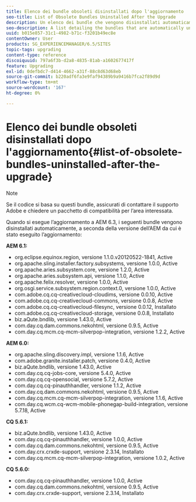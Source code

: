 ```yaml
---
title: Elenco dei bundle obsoleti disinstallati dopo l'aggiornamento
seo-title: List of Obsolete Bundles Uninstalled After the Upgrade
description: Un elenco dei bundle che vengono disinstallati automaticamente durante l’aggiornamento a AEM 6.3.
seo-description: A list detailing the bundles that are automatically uninstalled when upgrading to AEM 6.3.
uuid: b015e857-31c1-4982-b71c-f3201b49ec8e
contentOwner: User
products: SG_EXPERIENCEMANAGER/6.5/SITES
topic-tags: upgrading
content-type: reference
discoiquuid: 797a6f3b-d2a8-4835-81ab-a1602677417f
feature: Upgrading
exl-id: 0defbdc7-d414-4662-a31f-88c8d63d68eb
source-git-commit: b220adf6fa3e9faf94389b9a9416b7fca2f89d9d
workflow-type: tm+mt
source-wordcount: '167'
ht-degree: 0%

---
```


# Elenco dei bundle obsoleti disinstallati dopo l&#39;aggiornamento{#list-of-obsolete-bundles-uninstalled-after-the-upgrade}

>[!NOTE]
>
>Se il codice si basa su questi bundle, assicurati di contattare il supporto Adobe e chiedere un pacchetto di compatibilità per l’area interessata.

Quando si esegue l’aggiornamento a AEM 6.3, i seguenti bundle vengono disinstallati automaticamente, a seconda della versione dell’AEM da cui è stato eseguito l’aggiornamento:

**AEM 6.1:**

* org.eclipse.equinox.region, versione 1.1.0.v20120522-1841, Active
* org.apache.sling.installer.factory.subsystems, versione 1.0.0, Active
* org.apache.aries.subsystem.core, versione 1.2.0, Active
* org.apache.aries.subsystem.api, versione 1.1.0, Active
* org.apache.felix.resolver, versione 1.0.0, Active
* org.osgi.service.subsystem.region.context.0, versione 1.0.0, Active
* com.adobe.cq.cq-creativecloud-cloudims, versione 0.0.10, Active
* com.adobe.cq.cq-creativecloud-commons, versione 0.0.8, Active
* com.adobe.cq.cq-creativecloud-filesync, versione 0.0.12, Installato
* com.adobe.cq.cq-creativecloud-storage, versione 0.0.8, Installato
* biz.aQute.bndlib, versione 1.43.0, Active
* com.day.cq.dam.commons.nekohtml, versione 0.9.5, Active
* com.day.cq.mcm.cq-mcm-silverpop-integration, versione 1.2.2, Active

**AEM 6.0:**

* org.apache.sling.discovery.impl, versione 1.1.6, Active
* com.adobe.granite.installer.patch, versione 0.4.0, Active
* biz.aQute.bndlib, versione 1.43.0, Active
* com.day.cq.cq-jobs-core, versione 5.4.0, Active
* com.day.cq.cq-opensocial, versione 5.7.2, Active
* com.day.cq.cq-pinauthhandler, versione 1.1.2, Active
* com.day.cq.dam.commons.nekohtml, versione 0.9.5, Active
* com.day.cq.mcm.cq-mcm-silverpop-integration, versione 1.1.6, Active
* com.day.cq.wcm.cq-wcm-mobile-phonegap-build-integration, versione 5.7.18, Active

**CQ 5.6.1:**

* biz.aQute.bndlib, versione 1.43.0, Active
* com.day.cq.cq-pinauthhandler, versione 1.0.0, Active
* com.day.cq.dam.commons.nekohtml, versione 0.9.5, Active
* com.day.crx.crxde-support, versione 2.3.14, Installato
* com.day.cq.mcm.cq-mcm-silverpop-integration, versione 1.0.2, Active

**CQ 5.6.0:**

* com.day.cq.cq-pinauthhandler, versione 1.0.0, Active
* com.day.cq.dam.commons.nekohtml, versione 0.9.5, Active
* com.day.crx.crxde-support, versione 2.3.14, Installato
